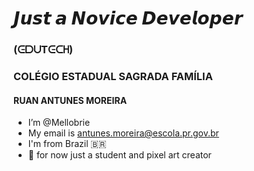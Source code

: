 # 𝙅𝙪𝙨𝙩 𝙖 𝙉𝙤𝙫𝙞𝙘𝙚 𝘿𝙚𝙫𝙚𝙡𝙤𝙥𝙚𝙧
### (ᕮᗞᑌTᕮᑕᕼ)
### COLÉGIO ESTADUAL SAGRADA FAMÍLIA
#### RUAN ANTUNES MOREIRA
- I’m @Mellobrie
- My email is antunes.moreira@escola.pr.gov.br
- I'm from Brazil 🇧🇷
- 💞️ for now just a student and pixel art creator

<!---
Mellobrie/Mellobrie is a ✨ special ✨ repository because its `README.md` (this file) appears on your GitHub profile.
You can click the Preview link to take a look at your changes.
--->
